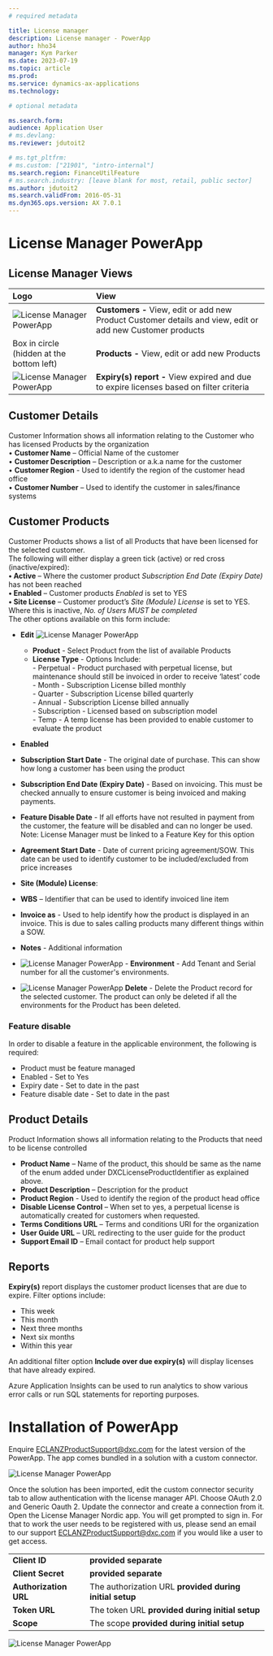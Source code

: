 ```yaml
---
# required metadata

title: License manager 
description: License manager - PowerApp 
author: hho34
manager: Kym Parker
ms.date: 2023-07-19
ms.topic: article
ms.prod: 
ms.service: dynamics-ax-applications
ms.technology: 

# optional metadata

ms.search.form:  
audience: Application User
# ms.devlang: 
ms.reviewer: jdutoit2

# ms.tgt_pltfrm: 
# ms.custom: ["21901", "intro-internal"]
ms.search.region: FinanceUtilFeature
# ms.search.industry: [leave blank for most, retail, public sector]
ms.author: jdutoit2
ms.search.validFrom: 2016-05-31
ms.dyn365.ops.version: AX 7.0.1
---
```


# License Manager PowerApp 
## License Manager Views

**Logo** | **View**
:--       |:--
![License Manager PowerApp ](IMAGES/Peoplelogo.png "Peoplelogo") | **Customers -** View, edit or add new Product Customer details and view, edit or add new Customer products  
Box in circle (hidden at the bottom left) | **Products -** View, edit or add new Products
![License Manager PowerApp ](IMAGES/Expiry.png "Expiry Report") | **Expiry(s) report -** View expired and due to expire licenses based on filter criteria

## Customer Details
Customer Information shows all information relating to the Customer who has licensed Products by the organization <br>
•	**Customer Name** – Official Name of the customer <br>
•	**Customer Description** – Description or a.k.a name for the customer <br>
•	**Customer Region** - Used to identify the region of the customer head office <br>
•	**Customer Number** – Used to identify the customer in sales/finance systems <br>

## Customer Products
Customer Products shows a list of all Products that have been licensed for the selected customer. <br>
The following will either display a green tick (active) or red cross (inactive/expired): <br>
**•	Active** – Where the customer product  _Subscription End Date (Expiry Date)_ has not been reached <br>
**•	Enabled** – Customer products  _Enabled_  is set to YES <br>
**•	Site License** – Customer product’s  _Site (Module) License_ is set to YES. Where this is inactive, _No. of Users MUST be completed_ <br>
The other options available on this form include: <br>

- **Edit**
![License Manager PowerApp ](IMAGES/Edit.png "Edit")

  -	**Product** - Select Product from the list of available Products <br>
  -	**License Type** - Options Include: <br>
             -	Perpetual - Product purchased with perpetual license, but maintenance should still be invoiced in order to receive ‘latest’ code  <br>
             -	Month - Subscription License billed monthly <br>
             -	Quarter - Subscription License billed quarterly <br>
             -	Annual - Subscription License billed annually <br>
             -	Subscription - Licensed based on subscription model <br>
             -	Temp - A temp license has been provided to enable customer to evaluate the product <br>

-	**Enabled**
-	**Subscription Start Date** - The original date of purchase. This can show how long a customer has been using the product
- **Subscription End Date (Expiry Date)** - Based on invoicing. This must be checked annually to ensure customer is being invoiced and making payments.
-	**Feature Disable Date** - If all efforts have not resulted in payment from the customer, the feature will be disabled and can no longer be used.
Note: License Manager must be linked to a Feature Key for this option
-	**Agreement Start Date** - Date of current pricing agreement/SOW. This date can be used to identify customer to be included/excluded from price increases
-	**Site (Module) License**:
-	**WBS** – Identifier that can be used to identify invoiced line item
-	**Invoice as** - Used to help identify how the product is displayed in an invoice. This is due to sales calling products many different things within a SOW. 
-	**Notes** - Additional information
- ![License Manager PowerApp ](IMAGES/Environment.png "Environment") - **Environment** - Add Tenant and Serial number for all the customer's environments.
- ![License Manager PowerApp ](IMAGES/Delete.png "Delete") **Delete** - Delete the Product record for the selected customer. The product can only be deleted if all the environments for the Product has been deleted.

### Feature disable
In order to disable a feature in the applicable environment, the following is required:
- Product must be feature managed
- Enabled - Set to Yes
- Expiry date - Set to date in the past
- Feature disable date - Set to date in the past


## Product Details
Product Information shows all information relating to the Products that need to be license controlled
-	**Product Name** – Name of the product, this should be same as the name of the enum added under DXCLicenseProductIdentifier as explained above. 
-	**Product Description** – Description for the product
-	**Product Region** - Used to identify the region of the product head office
-	**Disable License Control** – When set to yes, a perpetual license is automatically created for customers when requested.
-	**Terms Conditions URL** – Terms and conditions URI for the organization
-	**User Guide URL** – URL redirecting to the user guide for the product
-	**Support Email ID** – Email contact for product help support

## Reports
**Expiry(s)** report displays the customer product licenses that are due to expire.
Filter options include: <br>
-	This week
-	This month
-	Next three months
-	Next six months
- Within this year <br>

An additional filter option **Include over due expiry(s)** will display licenses that have already expired. <br>

Azure Application Insights can be used to run analytics to show various error calls or run SQL statements for reporting purposes.

# Installation of PowerApp
Enquire ECLANZProductSupport@dxc.com for the latest version of the PowerApp. 
The app comes bundled in a solution with a custom connector. 

![License Manager PowerApp ](IMAGES/PowerAppsSolution.png "CustomConnector")

Once the solution has been imported, edit the custom connector security tab to allow authentication with the license manager API. Choose OAuth 2.0 and Generic Oauth 2. Update the connector and create a connection from it. Open the License Manager Nordic app. You will get prompted to sign in. For that to work the user needs to be registered with us, please send an email to our support ECLANZProductSupport@dxc.com if you would like a user to get access. 

|||
:--       |:--
**Client ID** | <b>provided separate <b/>
**Client Secret** | <b>provided separate <b/>
**Authorization URL** | The authorization URL <b>provided during initial setup<b/> 
**Token URL** | The token URL <b>provided during initial setup<b/>
**Scope** | The scope <b>provided during initial setup<b/>
   
![License Manager PowerApp ](IMAGES/PowerAppOAuthSetup.png  "OAuth 2.0 Setup")  

